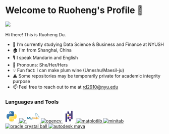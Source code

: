 # Welcome to Ruoheng's Profile 👋

<!-- https://github.com/antonkomarev/github-profile-views-counter -->
![](https://komarev.com/ghpvc/?username=ruoheng-du)

Hi there! This is Ruoheng Du.

- 🔭 I’m currently studying Data Science & Business and Finance at NYUSH
- 🏠 I'm from Shanghai, China
- 🎙️ I speak Mandarin and English
- 👧 Pronouns: She/Her/Hers
- 💡 Fun fact: I can make plum wine (Umeshu/Maesil-ju)
- ⚠️ Some repositories may be temporarily private for academic integrity purpose
- 📫 Feel free to reach out to me at rd2910@nyu.edu


<h3 align="left">Languages and Tools</h3>
<p align="left"> 

  <!-- Python -->
  <a href="https://www.python.org" target="_blank"> 
    <img src="https://raw.githubusercontent.com/devicons/devicon/master/icons/python/python-original.svg" alt="python" width="40" height="40"/> 
  </a> 
  
  <!-- R -->
  <a href="https://www.r-project.org/" target="_blank"> 
    <img src="https://github.com/ruoheng-du/ruoheng-du/assets/99549293/60ad3a32-42bc-4229-8588-b78b4c32823e" alt="r" width="40" height="40"/> 
  </a> 
  
  <!-- MySQL -->
  <a href="https://www.mysql.com/" target="_blank"> 
    <img src="https://raw.githubusercontent.com/devicons/devicon/master/icons/mysql/mysql-original-wordmark.svg" alt="mysql" width="40" height="40"/> 
  </a> 
  
  <!-- OpenCV -->
  <a href="https://opencv.org/" target="_blank"> 
    <img src="https://www.vectorlogo.zone/logos/opencv/opencv-icon.svg" alt="opencv" width="40" height="40"/> 
  </a>

  <!-- Pandas -->
  <a href="https://pandas.pydata.org/" target="_blank">
    <img src="https://raw.githubusercontent.com/devicons/devicon/2ae2a900d2f041da66e950e4d48052658d850630/icons/pandas/pandas-original.svg" alt="pandas" width="40" height="40"/>
  </a>

  <!-- Matplotlib -->
  <a href="https://matplotlib.org" target="_blank">
    <img src="https://github.com/ruoheng-du/ruoheng-du/assets/99549293/cd5e13e5-e7b4-4349-b149-a0fc3e618708" alt="matplotlib" width="40" height="40"/>
  </a>

  <!-- Minitab -->
  <a href="https://www.minitab.com/en-us/" target="_blank"> 
    <img src="https://github.com/ruoheng-du/ruoheng-du/assets/99549293/27f09066-0fcf-4f84-bf64-fe72432a2041" alt="minitab" width="40" height="40"/> 
  </a>

  <!-- Oracle Crystal Ball -->
  <a href="https://www.oracle.com/applications/crystalball/" target="_blank"> 
    <img src="https://github.com/ruoheng-du/ruoheng-du/assets/99549293/a4cc1525-ce57-4809-9c78-e2ff1bee5c8a" alt="oracle crystal ball" width="40" height="40"/> 
  </a>

  <!-- Autodesk Maya -->
  <a href="https://www.autodesk.com/products/maya/overview?term=1-YEAR&tab=subscription" target="_blank"> 
    <img src="https://github.com/ruoheng-du/ruoheng-du/assets/99549293/c68e4ac9-766e-475a-8043-a22d929adb7c" alt="autodesk maya" width="40" height="40"/> 
  </a>

</p>


<!--

<h3 align="left">GitHub Stats</h3>
<p align="left"> 

![GitHub stats](https://github-readme-stats.vercel.app/api?username=ruoheng-du&show_icons=true&theme=tokyonight)

![Top Langs](https://github-readme-stats.vercel.app/api/top-langs/?username=ruoheng-du&theme=onedark&layout=compact)

</p> 


<!--
https://docs.github.com/en/github/setting-up-and-managing-your-github-profile/customizing-your-profile/managing-your-profile-readme

https://rahuldkjain.github.io/gh-profile-readme-generator/
